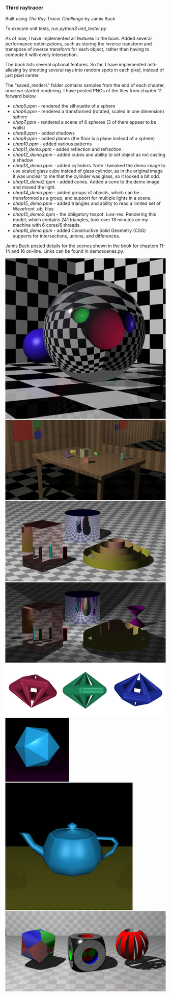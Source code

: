 ### Third raytracer

Built using _The Ray Tracer Challenge_ by Jamis Buck

To execute unit tests, run _python3 unit_tester.py_

As of now, I have implemented all features in the book.  Added several performance optimizations, such as storing the inverse transform and transpose of inverse transform for each object, rather than having to compute it with every intersection.  

The book lists several optional features.  So far, I have implemented anti-aliasing by shooting several rays into random spots in each pixel, instead of just pixel center.

The "saved_renders" folder contains samples from the end of each chapter, once we started rendering.  I have posted PNGs of the files from chapter 11 forward below.


* _chap5.ppm_ - rendered the silhouette of a sphere
* _chap6.ppm_ - rendered a transformed (rotated, scaled in one dimension) sphere
* _chap7.ppm_ - rendered a scene of 6 spheres (3 of them appear to be walls)
* _chap8.ppm_ - added shadows
* _chap9.ppm_ - added planes (the floor is a plane instead of a sphere)
* _chap10.ppm_ - added various patterns
* _chap11_demo.ppm_ - added reflection and refraction. 
* _chap12_demo.ppm_ - added cubes and ability to set object as not casting a shadow
* _chap13_demo.ppm_ - added cylinders.  Note I tweaked the demo image to use scaled glass cube instead of glass cylinder, as in the original image it was unclear to me that the cylinder was glass, so it looked a bit odd.
* _chap13_demo2.ppm_ - added cones.  Added a cone to the demo image and moved the light.
* _chap14_demo.ppm_ - added groups of objects, which can be transformed as a group, and support for multiple lights in a scene.
* _chap15_demo.ppm_ - added triangles and ability to read a limited set of Wavefront .obj files
* _chap15_demo2.ppm_ - the obligatory teapot.  Low-res.  Rendering this model, which contains 241 triangles, took over 18 minutes on my machine with 6 cores/6 threads.
* _chap16_demo.ppm_ - added Constructive Solid Geometry (CSG) supports for intersections, unions, and differences.

Jamis Buck posted details for the scenes shown in the book for chapters 11-14 and 16 on-line.  Links can be found in demoscenes.py.

![chap11_demo.ppm](saved_renders/chap11_demo.png)
![chap12_demo.ppm](saved_renders/chap12_demo.png)
![chap13_demo.ppm](saved_renders/chap13_demo.png)
![chap13_demo2.ppm](saved_renders/chap13_demo2.png)
![chap14_demo.ppm](saved_renders/chap14_demo.png)
![chap15_demo.ppm](saved_renders/chap15_demo.png)
![chap15_demo2.ppm](saved_renders/chap15_demo2.png)
![chap16_demo2.ppm](saved_renders/chap16_demo.png)
